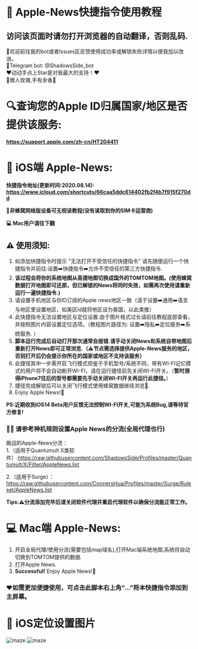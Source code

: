 # 🍎 Apple-News快捷指令使用教程 
## 访问该页面时请勿打开浏览器的自动翻译，否则乱码.

👏欢迎前往我的bot或者Issues区反馈使用成功率或解锁失败详情以便我加以改进。  
🤖Telegram bot:  @ShadowsSide_bot  
❤️动动手点上Star是对我最大的支持！❤️  
🌹赠人玫瑰,手有余香🌹  

# 🔍查询您的Apple ID归属国家/地区是否提供该服务:
**https://support.apple.com/zh-cn/HT204411**

# 📱 iOS端 Apple-News:
**快捷指令地址(更新时间:2020.08.14):
https://www.icloud.com/shortcuts/66caa5ddc614402fb2f4b7f915f270dd**  

**🐝非蜂窝网络版设备可无视该教程(没有读取到你的SIM卡运营商)**  

**💻 Mac用户请往下翻**

## ⚠️ 使用须知:  
1. 如添加快捷指令时提示 "无法打开不受信任的快捷指令" 请先随便运行一个快捷指令并前往:设置➡️快捷指令➡️允许不受信任的第三方快捷指令.  
2. **该过程会将你的系统地图从高德地图切换成国外的TOMTOM地图。(使用蜂窝数据打开地图即可还原，但已解锁的News将同时失效，如需再次使用请重新运行一遍快捷指令.)**  
3. 请设置手机地区与你ID订阅的Apple news地区一致（请于设置➡️通用➡️语言与地区里设置地区，如美区id就将地区设为美国，以此类推）  
4. 此快捷指令无法设置地区与定位设置.由于图片格式过长请前往教程底部查看，并按照图片内容设置定位选项。（教程图片路径为: 设置➡️隐私➡️定位服务➡️系统服务. ）
5. **脚本运行完成后自动打开那次通常会报错.请手动关闭News和系统自带地图后重新打开News即可正常浏览.（⚠️节点需选择提供Apple-News服务的地区，否则打开后仍会提示你所在的国家或地区不支持该服务）**
6. 此捷径其中一步需开启飞行模式但鉴于手机型号/系统不同，带有WI-FI记忆模式的用户将不会自动断开WI-FI，请在运行捷径前先关闭WI-FI开关。（**暂时测得iPhone7往后的型号都需要先手动关闭WI-FI开关再运行此捷径。**） 
7. 捷径完成解锁后可以关闭飞行模式使用蜂窝数据继续浏览🥳.
8. Enjoy Apple News!🎉

**PS:近期收到iOS14 Beta用户反馈无法控制WI-FI开关,可能为系统Bug,请等待官方修复!**

### 💁🏻‍ 请参考神机规则设置Apple News的分流(全局代理也行)  

搬运的Apple-News分流：  
1.（适用于Quantumult X类软件）:https://raw.githubusercontent.com/ShadowsSide/Profiles/master/Quantumult/X/Filter/AppleNews.list  

2.（适用于Surge）：https://raw.githubusercontent.com/ConnersHua/Profiles/master/Surge/Ruleset/AppleNews.list  

**Tips:⚠️分流添加完毕后请关闭软件代理并重启代理软件以确保分流能正常工作。**  


# 💻 Mac端 Apple-News:
1. 开启全局代理/使用分流(需要包括map域名),打开Mac端系统地图,系统将自动切换到TOMTOM提供的数据. 
2. 打开Apple News.  
3. **Successful!** Enjoy Apple News!🎉


### ❤️如需更加便捷使用，可点击此脚本右上角"..."将本快捷指令添加到主屏幕。  

# 📍 iOS定位设置图片 
![maze](https://github.com/ShadowsSide/-Apple-New/blob/master/IMAGE%202020-06-02%2001:43:20.jpg)
![maze](https://github.com/ShadowsSide/-Apple-New/blob/master/IMAGE%202020-06-02%2001:43:24.jpg)   
